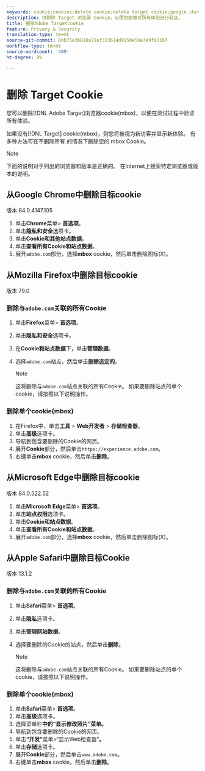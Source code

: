 ```yaml
---
keywords: cookie;cookies;delete cookie;delete target cookie;google chrome;chrome;mozilla firefox;firefox;microsoft edge;safari
description: 可删除 Target 浏览器 Cookie，以便您能够对所有体验进行验证。
title: 删除Adobe Targetcookie
feature: Privacy & Security
translation-type: tm+mt
source-git-commit: 6bb75e3b818a71af323614d9150e50e3e9f611b7
workflow-type: tm+mt
source-wordcount: '409'
ht-degree: 9%

---
```



# 删除 Target Cookie

您可以删除[!DNL Adobe Target]浏览器cookie(mbox)，以便在测试过程中验证所有体验。

如果没有[!DNL Target] cookie(mbox)，则您将被视为新访客并显示新体验。 有多种方法可在不删除所有 的情况下删除您的 mbox Cookie。

>[!NOTE]
>
>下面的说明对于列出的浏览器和版本是正确的。 在Internet上搜索特定浏览器或版本的说明。

## 从Google Chrome中删除目标cookie

版本 84.0.4147.105

1. 单击&#x200B;**Chrome**&#x200B;菜单> **首选项**。
1. 单击&#x200B;**隐私和安全**&#x200B;选项卡。
1. 单击&#x200B;**Cookie和其他站点数据**。
1. 单击&#x200B;**查看所有Cookie和站点数据**。
1. 展开`adobe.com`部分，选择&#x200B;**mbox** cookie，然后单击删除图标(X)。

## 从Mozilla Firefox中删除目标cookie

版本 79.0

### 删除与`adobe.com`关联的所有Cookie

1. 单击&#x200B;**Firefox**&#x200B;菜单> **首选项**。
1. 单击&#x200B;**隐私和安全**&#x200B;选项卡。
1. 在&#x200B;**Cookie和站点数据**&#x200B;下，单击&#x200B;**管理数据**。
1. 选择`adobe.com`站点，然后单击&#x200B;**删除选定的**。

   >[!NOTE]
   >
   >这将删除与`adobe.com`站点关联的所有Cookie。 如果要删除站点的单个cookie，请按照以下说明操作。

### 删除单个cookie(mbox)

1. 在Firefox中，单击&#x200B;**工具** > **Web开发者** > **存储检查器**。
1. 单击&#x200B;**高级**&#x200B;选项卡。
1. 导航到包含要删除的Cookie的网页。
1. 展开&#x200B;**Cookie**&#x200B;部分，然后单击`https://experience.adobe.com`。
1. 右键单击&#x200B;**mbox** cookie，然后单击&#x200B;**删除**。

## 从Microsoft Edge中删除目标cookie

版本 84.0.522.52

1. 单击&#x200B;**Microsoft Edge**&#x200B;菜单> **首选项**。
1. 单击&#x200B;**站点权限**&#x200B;选项卡。
1. 单击&#x200B;**Cookie和站点数据**。
1. 单击&#x200B;**查看所有Cookie和站点数据**。
1. 展开`adobe.com`部分，选择&#x200B;**mbox** cookie，然后单击删除图标(X)。

## 从Apple Safari中删除目标Cookie

版本 13.1.2

### 删除与`adobe.com`关联的所有Cookie

1. 单击&#x200B;**Safari**&#x200B;菜单> **首选项**。
1. 单击&#x200B;**隐私**&#x200B;选项卡。
1. 单击&#x200B;**管理网站数据**。
1. 选择要删除的Cookie的站点，然后单击&#x200B;**删除**。

   >[!NOTE]
   >
   >这将删除与`adobe.com`站点关联的所有Cookie。 如果要删除站点的单个cookie，请按照以下说明操作。

### 删除单个cookie(mbox)

1. 单击&#x200B;**Safari**&#x200B;菜单> **首选项**。
1. 单击&#x200B;**高级**&#x200B;选项卡。
1. 选择菜单栏&#x200B;**中的“显示修改照片”菜单。**
1. 导航到包含要删除的Cookie的网页。
1. 单击&#x200B;**“开发”**&#x200B;菜单>“显示Web检查器”**。**
1. 单击&#x200B;**存储**&#x200B;选项卡。
1. 展开&#x200B;**Cookie**&#x200B;部分，然后单击`www.adobe.com`。
1. 右键单击&#x200B;**mbox** cookie，然后单击&#x200B;**删除**。
